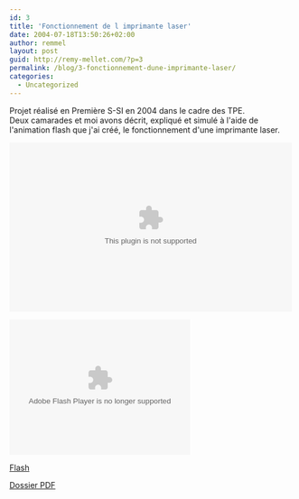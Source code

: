 ```yaml
---
id: 3
title: 'Fonctionnement de l imprimante laser'
date: 2004-07-18T13:50:26+02:00
author: remmel
layout: post
guid: http://remy-mellet.com/?p=3
permalink: /blog/3-fonctionnement-dune-imprimante-laser/
categories:
  - Uncategorized
---
```

Projet réalisé en Première S-SI en 2004 dans le cadre des TPE.  
Deux camarades et moi avons décrit, expliqué et simulé à l'aide de l'animation flash que j'ai créé, le fonctionnement d'une imprimante laser.


<embed
  src="/wp-content/uploads/2011/04/TPE_V1.swf"
  type="application/vnd.adobe.flash-movie"
  width="500"
  height="300"
  allowfullscreen="true"
/>

<object type="application/x-shockwave-flash" data="medias/player_flv_mini.swf" width="320" height="240">
<param name="movie" value="/wp-content/uploads/2011/04/TPE_V1.swf" />
</object>

[Flash](/wp-content/uploads/2011/04/TPE_V1.swf)

[Dossier PDF](/wp-content/uploads/2011/04/impr_laser.pdf)
